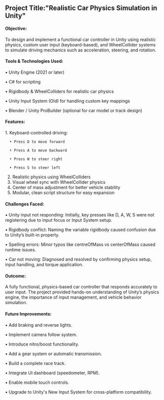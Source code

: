 <h2>Project Title:"Realistic Car Physics Simulation in Unity"</h2>

<h4>Objective:</h4>
To design and implement a functional car controller in Unity using realistic physics, custom user input (keyboard-based), and WheelCollider systems to simulate driving mechanics such as acceleration, steering, and rotation.

<h4>Tools & Technologies Used:</h4>
   
   •	Unity Engine (2021 or later)
   
   •	C# for scripting
   
   •	Rigidbody & WheelColliders for realistic car physics
   
   •	Unity Input System (Old) for handling custom key mappings
   
   •	Blender / Unity ProBuilder (optional for car model or track design)

<h4>Features:</h4>
   1. Keyboard-controlled driving:
      
      •	Press D to move forward
      
      •	Press A to move backward
      
      •	Press W to steer right
      
      •	Press S to steer left
   
   2. Realistic physics using WheelColliders
   3. Visual wheel sync with WheelCollider physics
   4. Center of mass adjustment for better vehicle stability
   5. Modular, clean script structure for easy expansion

<h4>Challenges Faced:</h4>

•	Unity input not responding: Initially, key presses like D, A, W, S were not registering due to input focus or Input System setup.

•	Rigidbody conflict: Naming the variable rigidbody caused confusion due to Unity’s built-in property.

•	Spelling errors: Minor typos like centreOfMass vs centerOfMass caused runtime issues.

•	Car not moving: Diagnosed and resolved by confirming physics setup, input handling, and torque application.

<h4>Outcome:</h4>

A fully functional, physics-based car controller that responds accurately to user input. The project provided hands-on understanding of Unity’s physics engine, the importance of input management, and vehicle behavior simulation.

<h4>Future Improvements:</h4>

•	Add braking and reverse lights.

•	Implement camera follow system.

•	Introduce nitro/boost functionality.

•	Add a gear system or automatic transmission.

•	Build a complete race track.

•	Integrate UI dashboard (speedometer, RPM).

•	Enable mobile touch controls.

•	Upgrade to Unity's New Input System for cross-platform compatibility.

